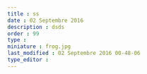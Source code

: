 ```yaml
---
title : ss
date : 02 Septembre 2016
description : dsds
order : 99
type : 
miniature : frog.jpg
last_modified : 02 Septembre 2016 00-48-06
type_editor : 
---
```

